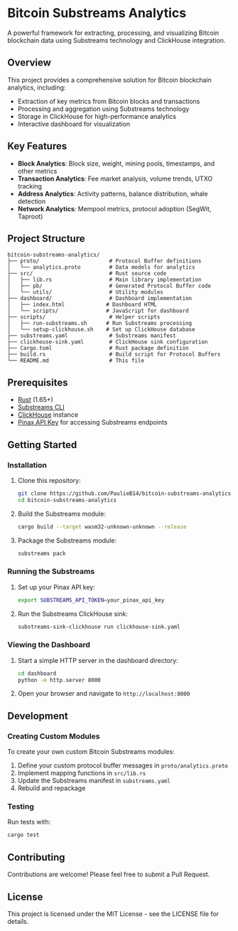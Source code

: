 # Bitcoin Substreams Analytics

A powerful framework for extracting, processing, and visualizing Bitcoin blockchain data using Substreams technology and ClickHouse integration.

## Overview

This project provides a comprehensive solution for Bitcoin blockchain analytics, including:

- Extraction of key metrics from Bitcoin blocks and transactions
- Processing and aggregation using Substreams technology
- Storage in ClickHouse for high-performance analytics
- Interactive dashboard for visualization

## Key Features

- **Block Analytics**: Block size, weight, mining pools, timestamps, and other metrics
- **Transaction Analytics**: Fee market analysis, volume trends, UTXO tracking
- **Address Analytics**: Activity patterns, balance distribution, whale detection
- **Network Analytics**: Mempool metrics, protocol adoption (SegWit, Taproot)

## Project Structure

```
bitcoin-substreams-analytics/
├── proto/                      # Protocol Buffer definitions
│   └── analytics.proto         # Data models for analytics
├── src/                        # Rust source code
│   ├── lib.rs                  # Main library implementation
│   ├── pb/                     # Generated Protocol Buffer code
│   └── utils/                  # Utility modules
├── dashboard/                  # Dashboard implementation
│   ├── index.html             # Dashboard HTML
│   └── scripts/               # JavaScript for dashboard
├── scripts/                    # Helper scripts
│   ├── run-substreams.sh      # Run Substreams processing
│   └── setup-clickhouse.sh    # Set up ClickHouse database
├── substreams.yaml             # Substreams manifest
├── clickhouse-sink.yaml        # ClickHouse sink configuration
├── Cargo.toml                  # Rust package definition
├── build.rs                    # Build script for Protocol Buffers
└── README.md                   # This file
```

## Prerequisites

- [Rust](https://www.rust-lang.org/tools/install) (1.65+)
- [Substreams CLI](https://substreams.streamingfast.io/getting-started/installing-the-cli)
- [ClickHouse](https://clickhouse.com/) instance
- [Pinax API Key](https://app.pinax.network) for accessing Substreams endpoints

## Getting Started

### Installation

1. Clone this repository:
   ```sh
   git clone https://github.com/PaulieB14/bitcoin-substreams-analytics.git
   cd bitcoin-substreams-analytics
   ```

2. Build the Substreams module:
   ```sh
   cargo build --target wasm32-unknown-unknown --release
   ```

3. Package the Substreams module:
   ```sh
   substreams pack
   ```

### Running the Substreams

1. Set up your Pinax API key:
   ```sh
   export SUBSTREAMS_API_TOKEN=your_pinax_api_key
   ```

2. Run the Substreams ClickHouse sink:
   ```sh
   substreams-sink-clickhouse run clickhouse-sink.yaml
   ```

### Viewing the Dashboard

1. Start a simple HTTP server in the dashboard directory:
   ```sh
   cd dashboard
   python -m http.server 8000
   ```

2. Open your browser and navigate to `http://localhost:8000`

## Development

### Creating Custom Modules

To create your own custom Bitcoin Substreams modules:

1. Define your custom protocol buffer messages in `proto/analytics.proto`
2. Implement mapping functions in `src/lib.rs`
3. Update the Substreams manifest in `substreams.yaml`
4. Rebuild and repackage

### Testing

Run tests with:

```sh
cargo test
```

## Contributing

Contributions are welcome! Please feel free to submit a Pull Request.

## License

This project is licensed under the MIT License - see the LICENSE file for details.
